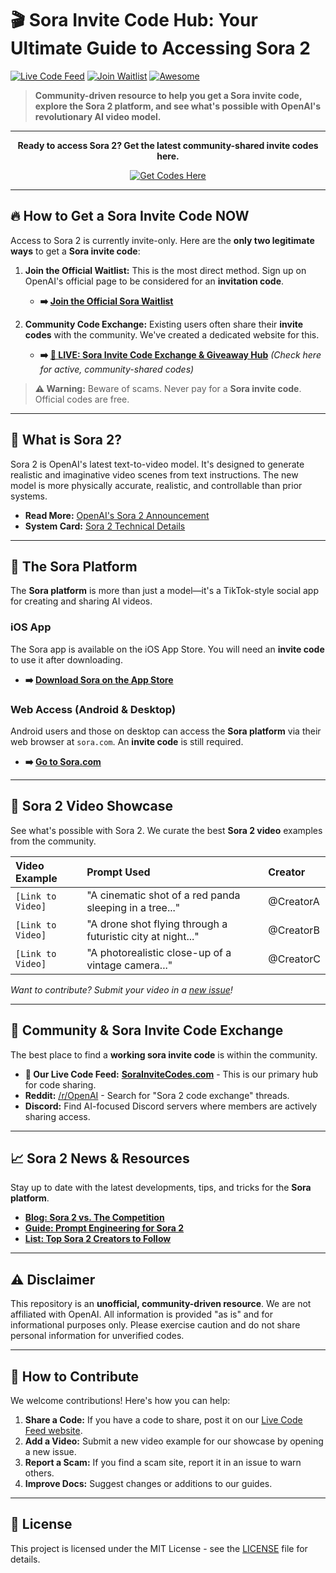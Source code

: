 
# 🎬 Sora Invite Code Hub: Your Ultimate Guide to Accessing Sora 2

[![Live Code Feed](https://img.shields.io/badge/Live%20Code-Feed-brightgreen.svg)](https://gityavis.github.io/sora-invite-codes)
[![Join Waitlist](https://img.shields.io/badge/Official-Waitlist-blue.svg)](https://openai.com/sora)
[![Awesome](https://awesome.re/badge.svg)](https://awesome.re)

> **Community-driven resource to help you get a Sora invite code, explore the Sora 2 platform, and see what's possible with OpenAI's revolutionary AI video model.**

---

<p align="center">
  <strong>Ready to access Sora 2? Get the latest community-shared invite codes here.</strong>
</p>

<p align="center">
  <a href="https://gityavis.github.io/sora-invite-codes" target="_blank" rel="noopener noreferrer">
    <img src="https://img.shields.io/badge/GET_CODES_HERE-brightgreen?style=for-the-badge&logo=github&logoColor=white" alt="Get Codes Here">
  </a>
</p>

---

## 🔥 How to Get a Sora Invite Code NOW

Access to Sora 2 is currently invite-only. Here are the **only two legitimate ways** to get a **Sora invite code**:

1.  **Join the Official Waitlist:** This is the most direct method. Sign up on OpenAI's official page to be considered for an **invitation code**.
    *   **➡️ [Join the Official Sora Waitlist](https://openai.com/sora)**

2.  **Community Code Exchange:** Existing users often share their **invite codes** with the community. We've created a dedicated website for this.
    *   **➡️ [🎥 LIVE: Sora Invite Code Exchange & Giveaway Hub](https://gityavis.github.io/sora-invite-codes)** *(Check here for active, community-shared codes)*

> **⚠️ Warning:** Beware of scams. Never pay for a **Sora invite code**. Official codes are free.

---

## 🤔 What is Sora 2?

Sora 2 is OpenAI's latest text-to-video model. It's designed to generate realistic and imaginative video scenes from text instructions. The new model is more physically accurate, realistic, and controllable than prior systems.

*   **Read More:** [OpenAI's Sora 2 Announcement](https://openai.com/index/sora-2)
*   **System Card:** [Sora 2 Technical Details](https://openai.com/index/sora-2-system-card)

---

## 📱 The Sora Platform

The **Sora platform** is more than just a model—it's a TikTok-style social app for creating and sharing AI videos.

### iOS App
The Sora app is available on the iOS App Store. You will need an **invite code** to use it after downloading.
*   **➡️ [Download Sora on the App Store](https://apps.apple.com/app/sora/idYOUR_APP_ID)**

### Web Access (Android & Desktop)
Android users and those on desktop can access the **Sora platform** via their web browser at `sora.com`. An **invite code** is still required.
*   **➡️ [Go to Sora.com](https://sora.com)**

---

## 🎥 Sora 2 Video Showcase

See what's possible with Sora 2. We curate the best **Sora 2 video** examples from the community.

| Video Example | Prompt Used | Creator |
| :--- | :--- | :--- |
| `[Link to Video]` | "A cinematic shot of a red panda sleeping in a tree..." | @CreatorA |
| `[Link to Video]` | "A drone shot flying through a futuristic city at night..." | @CreatorB |
| `[Link to Video]` | "A photorealistic close-up of a vintage camera..." | @CreatorC |

*Want to contribute? Submit your video in a [new issue](../../issues/new)!*

---

## 💬 Community & Sora Invite Code Exchange

The best place to find a **working sora invite code** is within the community.

*   **🎥 Our Live Code Feed:** [**SoraInviteCodes.com**](https://gityavis.github.io/sora-invite-codes) - This is our primary hub for code sharing.
*   **Reddit:** [/r/OpenAI](https://www.reddit.com/r/OpenAI/) - Search for "Sora 2 code exchange" threads.
*   **Discord:** Find AI-focused Discord servers where members are actively sharing access.

---

## 📈 Sora 2 News & Resources

Stay up to date with the latest developments, tips, and tricks for the **Sora platform**.

*   **[Blog: Sora 2 vs. The Competition](docs/sora-vs-competitors.md)**
*   **[Guide: Prompt Engineering for Sora 2](docs/prompt-engineering.md)**
*   **[List: Top Sora 2 Creators to Follow](docs/top-creators.md)**

---

## ⚠️ Disclaimer

This repository is an **unofficial, community-driven resource**. We are not affiliated with OpenAI. All information is provided "as is" and for informational purposes only. Please exercise caution and do not share personal information for unverified codes.

---

## 🤝 How to Contribute

We welcome contributions! Here's how you can help:

1.  **Share a Code:** If you have a code to share, post it on our [Live Code Feed website](https://gityavis.github.io/sora-invite-codes).
2.  **Add a Video:** Submit a new video example for our showcase by opening a new issue.
3.  **Report a Scam:** If you find a scam site, report it in an issue to warn others.
4.  **Improve Docs:** Suggest changes or additions to our guides.

---

## 📜 License

This project is licensed under the MIT License - see the [LICENSE](LICENSE) file for details.
